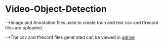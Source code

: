 # Video-Object-Detection


⋅⋅*Image and Annotation files used to create train and test csv and tfrecord files are uploaded.

⋅⋅*The csv and tfrecord files generated can be viewed in [gdrive](https://drive.google.com/drive/u/0/folders/17dJMRMj5-QBFoHV9mfgi8Xw8QqyCzPyR)

